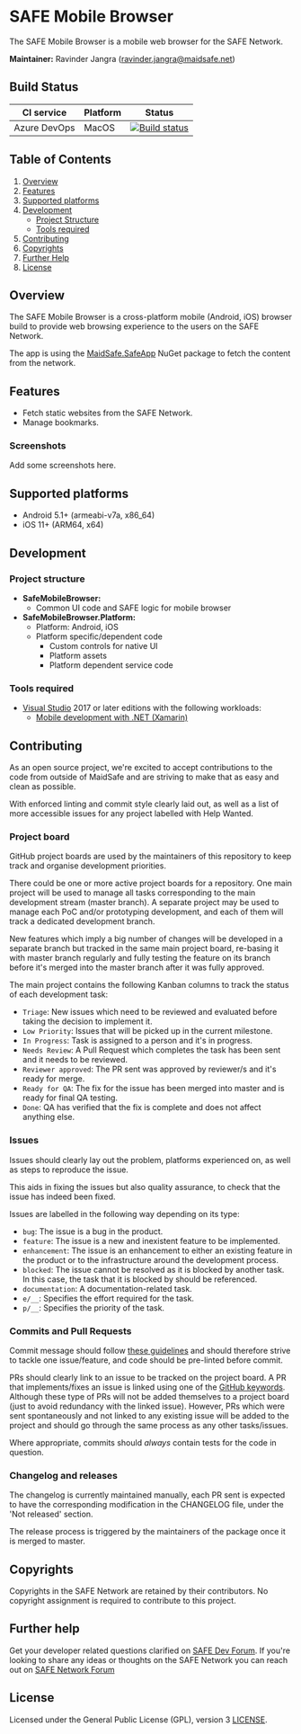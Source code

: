 # SAFE Mobile Browser

The SAFE Mobile Browser is a mobile web browser for the SAFE Network.

**Maintainer:** Ravinder Jangra (ravinder.jangra@maidsafe.net)

## Build Status

|CI service|Platform|Status|
|---|---|---|
|Azure DevOps|MacOS| [![Build status](https://dev.azure.com/maidsafe/SafeApp/_apis/build/status/SafeApp-Mobile-CI)](https://dev.azure.com/MaidSafeProjects/SafeMobileBrowser/_build/latest?definitionId=22) |

## Table of Contents

1. [Overview](#Overview)
2. [Features](#Features)
3. [Supported platforms](#Documentation)
4. [Development](#Development)
    * [Project Structure](#Project-structure)
    * [Tools required](#Tools-required)
5. [Contributing](#Contributing)
6. [Copyrights](#Copyrights)
7. [Further Help](#Further-Help)
8. [License](#License)

## Overview

The SAFE Mobile Browser is a cross-platform mobile (Android, iOS) browser build to provide web browsing experience to the users on the SAFE Network.

The app is using the [MaidSafe.SafeApp](https://www.nuget.org/packages/MaidSafe.SafeApp/) NuGet package to fetch the content from the network.

## Features

* Fetch static websites from the SAFE Network.
* Manage bookmarks.

### Screenshots

Add some screenshots here.

## Supported platforms

* Android 5.1+ (armeabi-v7a, x86_64)
* iOS 11+ (ARM64, x64)

## Development

### Project structure

* **SafeMobileBrowser:**
  * Common UI code and SAFE logic for mobile browser
* **SafeMobileBrowser.Platform:**
  * Platform: Android, iOS
  * Platform specific/dependent code
    * Custom controls for native UI
    * Platform assets
    * Platform dependent service code

### Tools required

* [Visual Studio](https://visualstudio.microsoft.com/) 2017 or later editions with the following workloads:
  * [Mobile development with .NET (Xamarin)](https://visualstudio.microsoft.com/vs/visual-studio-workloads/)

## Contributing

As an open source project, we're excited to accept contributions to the code from outside of MaidSafe and are striving to make that as easy and clean as possible.

With enforced linting and commit style clearly laid out, as well as a list of more accessible issues for any project labelled with Help Wanted.

### Project board

GitHub project boards are used by the maintainers of this repository to keep track and organise development priorities.

There could be one or more active project boards for a repository. One main project will be used to manage all tasks corresponding to the main development stream (master branch). A separate project may be used to manage each PoC and/or prototyping development, and each of them will track a dedicated development branch.

New features which imply a big number of changes will be developed in a separate branch but tracked in the same main project board, re-basing it with master branch regularly and fully testing the feature on its branch before it's merged into the master branch after it was fully approved.

The main project contains the following Kanban columns to track the status of each development task:

* `Triage`: New issues which need to be reviewed and evaluated before taking the decision to implement it.
* `Low Priority`: Issues that will be picked up in the current milestone.
* `In Progress`: Task is assigned to a person and it's in progress.
* `Needs Review`: A Pull Request which completes the task has been sent and it needs to be reviewed.
* `Reviewer approved`: The PR sent was approved by reviewer/s and it's ready for merge.
* `Ready for QA`: The fix for the issue has been merged into master and is ready for final QA testing.
* `Done`: QA has verified that the fix is complete and does not affect anything else.

### Issues

Issues should clearly lay out the problem, platforms experienced on, as well as steps to reproduce the issue.

This aids in fixing the issues but also quality assurance, to check that the issue has indeed been fixed.

Issues are labelled in the following way depending on its type:

* `bug`: The issue is a bug in the product.
* `feature`: The issue is a new and inexistent feature to be implemented.
* `enhancement`: The issue is an enhancement to either an existing feature in the product or to the infrastructure around the development process.
* `blocked`: The issue cannot be resolved as it is blocked by another task. In this case, the task that it is blocked by should be referenced.
* `documentation`: A documentation-related task.
* `e/__`: Specifies the effort required for the task.
* `p/__`: Specifies the priority of the task.

### Commits and Pull Requests

Commit message should follow [these guidelines](https://github.com/autumnai/leaf/blob/master/CONTRIBUTING.md#git-commit-guidelines) and should therefore strive to tackle one issue/feature, and code should be pre-linted before commit.

PRs should clearly link to an issue to be tracked on the project board. A PR that implements/fixes an issue is linked using one of the [GitHub keywords](https://help.github.com/articles/closing-issues-using-keywords). Although these type of PRs will not be added themselves to a project board (just to avoid redundancy with the linked issue). However, PRs which were sent spontaneously and not linked to any existing issue will be added to the project and should go through the same process as any other tasks/issues.

Where appropriate, commits should _always_ contain tests for the code in question.

### Changelog and releases

The changelog is currently maintained manually, each PR sent is expected to have the corresponding modification in the CHANGELOG file, under the 'Not released' section.

The release process is triggered by the maintainers of the package once it is merged to master.

## Copyrights

Copyrights in the SAFE Network are retained by their contributors. No copyright assignment is required to contribute to this project.

## Further help

Get your developer related questions clarified on [SAFE Dev Forum](https://forum.safedev.org/). If you're looking to share any ideas or thoughts on the SAFE Network you can reach out on [SAFE Network Forum](https://safenetforum.org/)

## License

Licensed under the General Public License (GPL), version 3 [LICENSE](http://www.gnu.org/licenses/gpl-3.0.en.html).
